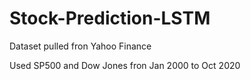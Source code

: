 # Stock-Prediction-LSTM

Dataset pulled fron Yahoo Finance

Used SP500 and Dow Jones fron Jan 2000 to Oct 2020
